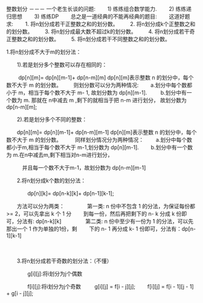 整数划分 －－－ 一个老生长谈的问题:
　　1) 练练组合数学能力.
　　2) 练练递归思想
　　3) 练练DP
　　总之是一道经典的不能再经典的题目:
　　这道好题求:
　　1. 将n划分成若干正整数之和的划分数。
　　2. 将n划分成k个正整数之和的划分数。
　　3. 将n划分成最大数不超过k的划分数。
　　4. 将n划分成若干奇正整数之和的划分数。
　　5. 将n划分成若干不同整数之和的划分数。

 

1.将n划分成不大于m的划分法： 

 　　1).若是划分多个整数可以存在相同的：

 　　 dp[n][m]= dp[n][m-1]+ dp[n-m][m]  dp[n][m]表示整数 n 的划分中，每个数不大于 m 的划分数。
     　　则划分数可以分为两种情况:
     　　a.划分中每个数都小于 m，相当于每个数不大于 m- 1, 故划分数为 dp[n][m-1].
    　　 b.划分中有一个数为 m. 那就在 n中减去 m ,剩下的就相当于把 n-m 进行划分， 故划分数为 dp[n-m][m];

　　2).若是划分多个不同的整数：

　　dp[n][m]= dp[n][m-1]+ dp[n-m][m-1]   dp[n][m]表示整数 n 的划分中，每个数不大于 m 的划分数。
   　　 同样划分情况分为两种情况：
    　　a.划分中每个数都小于m,相当于每个数不大于 m-1,划分数为 dp[n][m-1].
    　　b.划分中有一个数为 m.在n中减去m,剩下相当对n-m进行划分，

　　　并且每一个数不大于m-1，故划分数为 dp[n-m][m-1]

　　2.将n划分成k个数的划分法：

　　　　dp[n][k]= dp[n-k][k]+ dp[n-1][k-1];

   　　方法可以分为两类：
   　　　　第一类: n 份中不包含 1 的分法，为保证每份都 >= 2，可以先拿出 k 个 1 分
   　　到每一份，然后再把剩下的 n- k 分成 k 份即可，分法有: dp[n-k][k]
  　　 　　第二类: n 份中至少有一份为 1 的分法，可以先那出一个 1 作为单独的1份，剩
   　　下的 n- 1 再分成 k- 1 份即可，分法有：dp[n-1][k-1]

　　

　　3.将n划分成若干奇数的划分法：（不懂）

　　　　g[i][j]:将i划分为j个偶数

　　　　f[i][j]:将i划分为j个奇数
　　   g[i][j] = f[i - j][j];
   　　f[i][j] = f[i - 1][j - 1] + g[i - j][j];